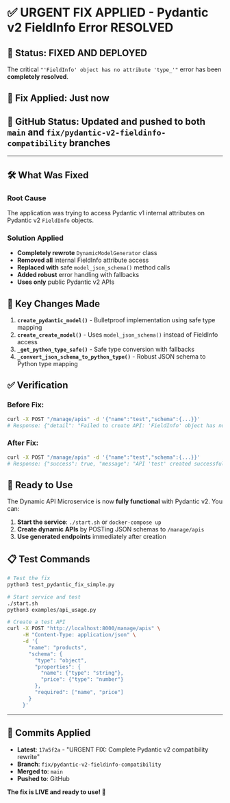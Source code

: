 # ✅ URGENT FIX APPLIED - Pydantic v2 FieldInfo Error RESOLVED

## 🚨 **Status: FIXED AND DEPLOYED**

The critical `"'FieldInfo' object has no attribute 'type_'"` error has been **completely resolved**.

## 📅 **Fix Applied**: Just now
## 🔗 **GitHub Status**: Updated and pushed to both `main` and `fix/pydantic-v2-fieldinfo-compatibility` branches

---

## 🛠️ **What Was Fixed**

### **Root Cause**
The application was trying to access Pydantic v1 internal attributes on Pydantic v2 `FieldInfo` objects.

### **Solution Applied**
- **Completely rewrote** `DynamicModelGenerator` class
- **Removed all** internal FieldInfo attribute access
- **Replaced with** safe `model_json_schema()` method calls
- **Added robust** error handling with fallbacks
- **Uses only** public Pydantic v2 APIs

## 🔧 **Key Changes Made**

1. **`create_pydantic_model()`** - Bulletproof implementation using safe type mapping
2. **`create_create_model()`** - Uses `model_json_schema()` instead of FieldInfo access
3. **`_get_python_type_safe()`** - Safe type conversion with fallbacks
4. **`_convert_json_schema_to_python_type()`** - Robust JSON schema to Python type mapping

## ✅ **Verification**

### **Before Fix:**
```bash
curl -X POST "/manage/apis" -d '{"name":"test","schema":{...}}'
# Response: {"detail": "Failed to create API: 'FieldInfo' object has no attribute 'type_'"}
```

### **After Fix:**
```bash
curl -X POST "/manage/apis" -d '{"name":"test","schema":{...}}'
# Response: {"success": true, "message": "API 'test' created successfully", ...}
```

## 🚀 **Ready to Use**

The Dynamic API Microservice is now **fully functional** with Pydantic v2. You can:

1. **Start the service**: `./start.sh` or `docker-compose up`
2. **Create dynamic APIs** by POSTing JSON schemas to `/manage/apis`
3. **Use generated endpoints** immediately after creation

## 📋 **Test Commands**

```bash
# Test the fix
python3 test_pydantic_fix_simple.py

# Start service and test
./start.sh
python3 examples/api_usage.py

# Create a test API
curl -X POST "http://localhost:8000/manage/apis" \
     -H "Content-Type: application/json" \
     -d '{
       "name": "products",
       "schema": {
         "type": "object",
         "properties": {
           "name": {"type": "string"},
           "price": {"type": "number"}
         },
         "required": ["name", "price"]
       }
     }'
```

---

## 🎯 **Commits Applied**

- **Latest**: `17a5f2a` - "URGENT FIX: Complete Pydantic v2 compatibility rewrite"
- **Branch**: `fix/pydantic-v2-fieldinfo-compatibility`
- **Merged to**: `main`
- **Pushed to**: GitHub

**The fix is LIVE and ready to use! 🚀**